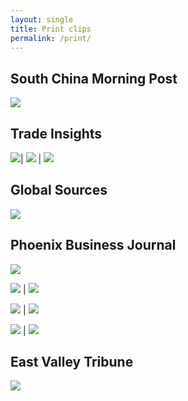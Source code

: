 ```yaml
---
layout: single
title: Print clips
permalink: /print/
---
```


## South China Morning Post

<a href="/assets/images/print_clips/3937f8c8-d206-4899-97c5-de0530bbf38d.jpg">![](/assets/images/print_clips/3937f8c8-d206-4899-97c5-de0530bbf38d.jpg)</a>

## Trade Insights

<a href="/assets/images/print_clips/67922583_10157048711895845_103644557354205184_n.jpeg">![](/assets/images/print_clips/67922583_10157048711895845_103644557354205184_n.jpeg)</a>| <a href="/assets/images/print_clips/67525670_10157048711885845_3975526152717467648_n.jpeg">![](/assets/images/print_clips/67525670_10157048711885845_3975526152717467648_n.jpeg)</a> | <a href="/assets/images/print_clips/67594427_10157048711870845_2851713295038021632_n.jpeg">![](/assets/images/print_clips/67594427_10157048711870845_2851713295038021632_n.jpeg)</a>

## Global Sources

<a href="/assets/images/print_clips/mediatek.jpg">![](/assets/images/print_clips/mediatek.jpg)</a>

## Phoenix Business Journal

<a href="/assets/images/print_clips/Screen_Shot_2021-06-13_at_2.23.36_PM.png">![](/assets/images/print_clips/Screen_Shot_2021-06-13_at_2.23.36_PM.png)</a>

<a href="/assets/images/print_clips/collateral1.png">![](/assets/images/print_clips/collateral1.png)</a> | <a href="/assets/images/print_clips/collateral2.png">![](/assets/images/print_clips/collateral2.png)</a>

<a href="/assets/images/print_clips/chopped1.png">![](/assets/images/print_clips/chopped1.png)</a> | <a href="/assets/images/print_clips/chopped2.png">![](/assets/images/print_clips/chopped2.png)</a>

<a href="/assets/images/print_clips/roadwarrior1.png">![](/assets/images/print_clips/roadwarrior1.png)</a> | <a href="/assets/images/print_clips/roadwarriors2.png">![](/assets/images/print_clips/roadwarriors2.png)</a>

## East Valley Tribune

<a href="/assets/images/print_clips/Screen_Shot_2021-06-13_at_2.01.32_PM.png">![](/assets/images/print_clips/Screen_Shot_2021-06-13_at_2.01.32_PM.png)</a>